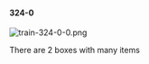 #### 324-0
![train-324-0-0.png](https://github.com/lil-lab/nlvr/raw/master/nlvr/train/images/20/train-324-0-0.png "train-324-0-0.png")

There are 2 boxes with many items